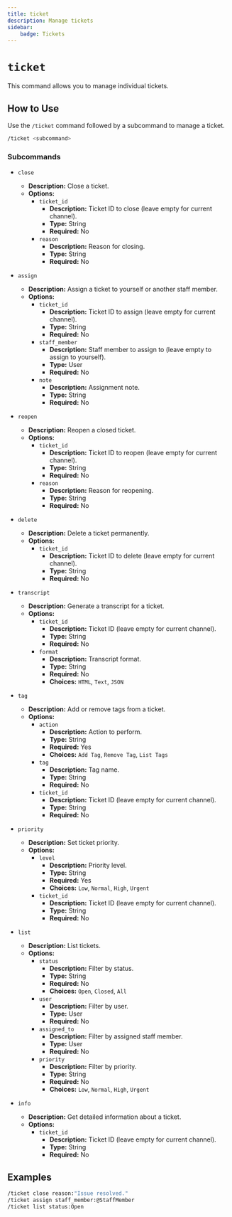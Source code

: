 ```yaml
---
title: ticket
description: Manage tickets
sidebar:
    badge: Tickets
---
```


# `ticket`

This command allows you to manage individual tickets.

## How to Use

Use the `/ticket` command followed by a subcommand to manage a ticket.

```sh
/ticket <subcommand>
```

### Subcommands

*   `close`
    *   **Description:** Close a ticket.
    *   **Options:**
        *   `ticket_id`
            *   **Description:** Ticket ID to close (leave empty for current channel).
            *   **Type:** String
            *   **Required:** No
        *   `reason`
            *   **Description:** Reason for closing.
            *   **Type:** String
            *   **Required:** No

*   `assign`
    *   **Description:** Assign a ticket to yourself or another staff member.
    *   **Options:**
        *   `ticket_id`
            *   **Description:** Ticket ID to assign (leave empty for current channel).
            *   **Type:** String
            *   **Required:** No
        *   `staff_member`
            *   **Description:** Staff member to assign to (leave empty to assign to yourself).
            *   **Type:** User
            *   **Required:** No
        *   `note`
            *   **Description:** Assignment note.
            *   **Type:** String
            *   **Required:** No

*   `reopen`
    *   **Description:** Reopen a closed ticket.
    *   **Options:**
        *   `ticket_id`
            *   **Description:** Ticket ID to reopen (leave empty for current channel).
            *   **Type:** String
            *   **Required:** No
        *   `reason`
            *   **Description:** Reason for reopening.
            *   **Type:** String
            *   **Required:** No

*   `delete`
    *   **Description:** Delete a ticket permanently.
    *   **Options:**
        *   `ticket_id`
            *   **Description:** Ticket ID to delete (leave empty for current channel).
            *   **Type:** String
            *   **Required:** No

*   `transcript`
    *   **Description:** Generate a transcript for a ticket.
    *   **Options:**
        *   `ticket_id`
            *   **Description:** Ticket ID (leave empty for current channel).
            *   **Type:** String
            *   **Required:** No
        *   `format`
            *   **Description:** Transcript format.
            *   **Type:** String
            *   **Required:** No
            *   **Choices:** `HTML`, `Text`, `JSON`

*   `tag`
    *   **Description:** Add or remove tags from a ticket.
    *   **Options:**
        *   `action`
            *   **Description:** Action to perform.
            *   **Type:** String
            *   **Required:** Yes
            *   **Choices:** `Add Tag`, `Remove Tag`, `List Tags`
        *   `tag`
            *   **Description:** Tag name.
            *   **Type:** String
            *   **Required:** No
        *   `ticket_id`
            *   **Description:** Ticket ID (leave empty for current channel).
            *   **Type:** String
            *   **Required:** No

*   `priority`
    *   **Description:** Set ticket priority.
    *   **Options:**
        *   `level`
            *   **Description:** Priority level.
            *   **Type:** String
            *   **Required:** Yes
            *   **Choices:** `Low`, `Normal`, `High`, `Urgent`
        *   `ticket_id`
            *   **Description:** Ticket ID (leave empty for current channel).
            *   **Type:** String
            *   **Required:** No

*   `list`
    *   **Description:** List tickets.
    *   **Options:**
        *   `status`
            *   **Description:** Filter by status.
            *   **Type:** String
            *   **Required:** No
            *   **Choices:** `Open`, `Closed`, `All`
        *   `user`
            *   **Description:** Filter by user.
            *   **Type:** User
            *   **Required:** No
        *   `assigned_to`
            *   **Description:** Filter by assigned staff member.
            *   **Type:** User
            *   **Required:** No
        *   `priority`
            *   **Description:** Filter by priority.
            *   **Type:** String
            *   **Required:** No
            *   **Choices:** `Low`, `Normal`, `High`, `Urgent`

*   `info`
    *   **Description:** Get detailed information about a ticket.
    *   **Options:**
        *   `ticket_id`
            *   **Description:** Ticket ID (leave empty for current channel).
            *   **Type:** String
            *   **Required:** No

## Examples

```sh
/ticket close reason:"Issue resolved."
/ticket assign staff_member:@StaffMember
/ticket list status:Open
```
